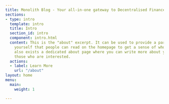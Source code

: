 ```yaml
---
title: Monolith Blog - Your all-in-one gateway to Decentralised Finance
sections:
- type: intro
  template: intro
  title: Intro
  section_id: intro
  component: intro.html
  content: This is the "about" excerpt. It can be used to provide a paragraph about
    yourself that people can read on the homepage to get a sense of who you are. There
    also exists a dedicated about page where you can write more about yourself for
    those who are interested.
  actions:
  - label: Learn More
    url: "/about"
layout: home
menu:
  main:
    weight: 1

---
```

